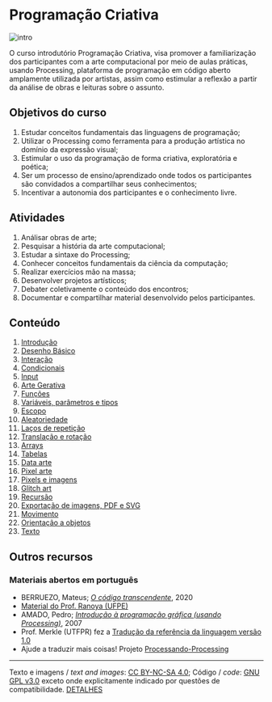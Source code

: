 # Programação Criativa

![intro](/assets/imagens/intro.jpg)

O curso introdutório Programação Criativa, visa promover a familiarização dos participantes com a arte computacional por meio de aulas práticas, usando Processing, plataforma de programação em código aberto amplamente utilizada por artistas, assim como estimular a reflexão a partir da análise de obras e leituras sobre o assunto. 

## Objetivos do curso

1. Estudar conceitos fundamentais das linguagens de programação;
2. Utilizar o Processing como ferramenta para a produção artística no domínio da expressão visual;
3. Estimular o uso da programação de forma criativa, exploratória e poética;
4. Ser um processo de ensino/aprendizado onde todos os participantes são convidados a compartilhar seus conhecimentos;
5. Incentivar a autonomia dos participantes e o conhecimento livre.

## Atividades

1. Análisar obras de arte;
2. Pesquisar a história da arte computacional;
3. Estudar a sintaxe do Processing;
4. Conhecer conceitos fundamentais da ciência da computação;
5. Realizar exercícios mão na massa;
6. Desenvolver projetos artísticos;
7. Debater coletivamente o conteúdo dos encontros;
8. Documentar e compartilhar material desenvolvido pelos participantes.

## Conteúdo

1. [Introdução](/conteudo/introducao.md)
2. [Desenho Básico](/conteudo/desenho-basico.md)
3. [Interação](/conteudo/interacao.md)
4. [Condicionais](/conteudo/condicionais.md)
5. [Input](/conteudo/input.md)
6. [Arte Gerativa](/conteudo/arte-gerativa.md) 
7. [Funções](/conteudo/funcoes.md)
8. [Variáveis, parâmetros e tipos](/conteudo/tipagem.md)
9. [Escopo](/conteudo/escopo.md)
10. [Aleatoriedade](/conteudo/numeros-aleatorios.md)
11. [Laços de repetição](/conteudo/lacos.md)
12. [Translação e rotação](/conteudo/translacao-rotacao.md)
13. [Arrays](/conteudo/arrays.md)
14. [Tabelas](/conteudo/tabelas.md)
15. [Data arte](/conteudo/data-arte.md)
16. [Pixel arte](/conteudo/pixel-arte.md)
17. [Pixels e imagens](/conteudo/pixels-e-imagens.md)
18. [Glitch art](/conteudo/glitch.md)
19. [Recursão](/conteudo/recursao.md)
20. [Exportação de imagens, PDF e SVG](/conteudo/export.md)
21. [Movimento](/conteudo/movimento.md)
22. [Orientação a objetos](https://github.com/arteprog/programacao-criativa/blob/master/conteudo/orientacao-a-objetos.md)
23. [Texto](/conteudo/texto.md)

## Outros recursos

### Materiais abertos em português

- BERRUEZO, Mateus; [*O código transcendente*](https://codigotranscendente.github.io/livro/), 2020
- [Material do Prof. Ranoya (UFPE)](https://www.ranoya.com/aulas/designgenerativo/playgroundDocs/introProcessing.php?theme=dgen&elementos=processing)
- AMADO, Pedro; [*Introdução à programação gráfica (usando Processing)*](https://repositorio-aberto.up.pt/handle/10216/1848), 2007 
- Prof. Merkle (UTFPR) fez a [Tradução da referência da linguagem versão 1.0](http://www.dainf.ct.utfpr.edu.br/~merkle/processing/reference/ptBR/index.html)
- Ajude a traduzir mais coisas! Projeto [Processando-Processing](https://github.com/arteprog/Processando-Processing)

---
Texto e imagens / *text and images*:  [CC BY-NC-SA 4.0](https://creativecommons.org/licenses/by-nc-sa/4.0/); Código / *code*: [GNU GPL v3.0](https://www.gnu.org/licenses/gpl-3.0.en.html) exceto onde explicitamente indicado por questões de compatibilidade. [DETALHES](/LICENSE.md)
